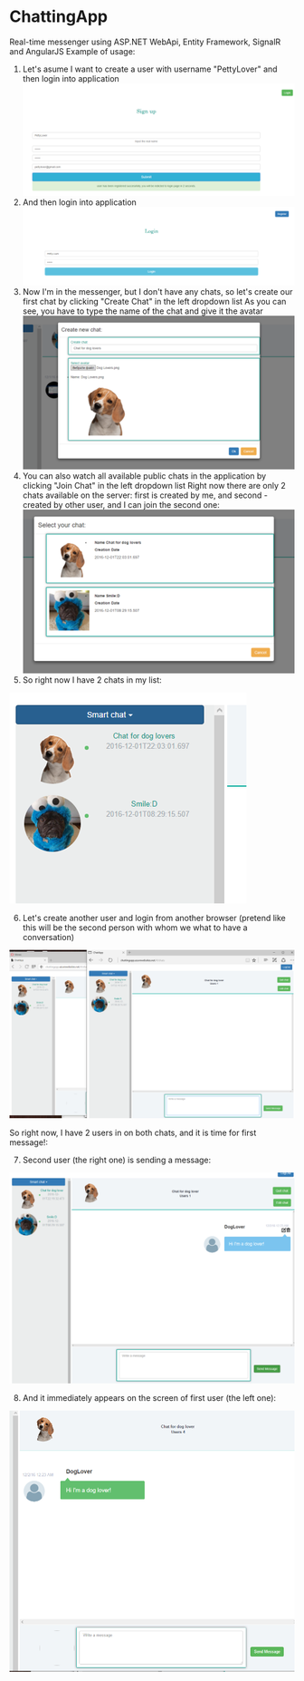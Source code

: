 # ChattingApp
Real-time messenger using ASP.NET WebApi, Entity Framework, SignalR and AngularJS
Example of usage:
  1. Let's asume I want to create a user with username "PettyLover" and then login into application
  ![alt Sign Up](https://github.com/SergiyLichenko/ChattingApp/blob/master/Smart/Docs/SignUp.png)
  2. And then login into application
  ![alt Login Page](https://github.com/SergiyLichenko/ChattingApp/blob/master/Smart/Docs/Login.png)
  3. Now I'm in the messenger, but I don't have any chats, so let's create our first chat by clicking "Create Chat" in the left dropdown list
  As you can see, you have to type the name of the chat and give it the avatar
   ![alt Login Page](https://github.com/SergiyLichenko/ChattingApp/blob/master/Smart/Docs/Create%20Chat.png)
  4. You can also watch all available public chats in the application by clicking "Join Chat" in the left dropdown list
  Right now there are only 2 chats available on the server: first is created by me, and second - created by other user, and I can join the second one:
  ![alt Login Page](https://github.com/SergiyLichenko/ChattingApp/blob/master/Smart/Docs/Join%20Chat.png)
  5. So right now I have 2 chats in my list:
  
  ![alt Login Page](https://github.com/SergiyLichenko/ChattingApp/blob/master/Smart/Docs/2%20Chats.png)

  6. Let's create another user and login from another browser (pretend like this will be the second person with whom we what to have a conversation)
  
   ![alt Login Page](https://github.com/SergiyLichenko/ChattingApp/blob/master/Smart/Docs/2%20users.png)
  
  So right now, I have 2 users in on both chats, and it is time for first message!:
  
  7. Second user (the right one) is sending a message:
  
   ![alt Login Page](https://github.com/SergiyLichenko/ChattingApp/blob/master/Smart/Docs/FirstMessage.png)
   
  8. And it immediately appears on the screen of first user (the left one):
  
  ![alt Login Page](https://github.com/SergiyLichenko/ChattingApp/blob/master/Smart/Docs/FirstAppearance.png)
  
